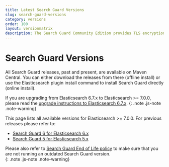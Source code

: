 ```yaml
---
title: Latest Search Guard Versions
slug: search-guard-versions
category: versions
order: 100
layout: versionmatrix
description: The Search Guard Community Edition provides TLS encryption and index-level permissions on REST and transport for free.
---
```

<!---
Copyright 2019 floragunn GmbH
-->
# Search Guard Versions

All Search Guard releases, past and present, are available on Maven Central. You can either download the releases from there (offline install) or use the Elasticsearch plugin install command to install Search Guard directly (online install). 

If you are upgrading from Elasticsearch 6.7.x to Elasticsearch >= 7.0.0, please read the [upgrade instructions to Elasticsearch 6.7.x](upgrading_6_7.md). 
{: .note .js-note .note-warning}

This page lists all available versions for Elasticsearch >= 7.0.0. For previous releases please refer to:

* [Search Guard 6 for Elasticsearch 6.x](/6.x-24/search-guard-versions)
* [Search Guard 5 for Elasticsearch 5.x](/v5/search-guard-versions)

Please also refer to [Search Guard End of Life policy](eol.md) to make sure that you are not running an outdated Search Guard version.  
{: .note .js-note .note-warning}
